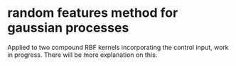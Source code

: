 # random features method for gaussian processes

Applied to two compound RBF kernels incorporating the control input, work in progress. There will be more explanation on this. 
 
